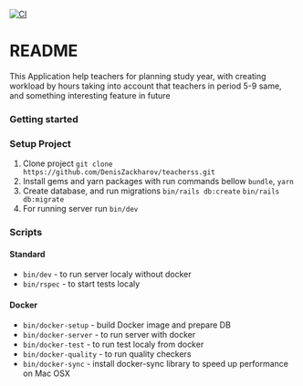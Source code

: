 [![CI](https://github.com/DenisZackharov/teacherss/actions/workflows/main.yml/badge.svg)](https://github.com/DenisZackharov/teacherss/actions/workflows/ci.yml)

# README

This Application help teachers for planning study year, with creating workload by hours taking into account that teachers in period 5-9 same, and something interesting feature in future

### Getting started

### Setup Project

1. Clone project `git clone https://github.com/DenisZackharov/teacherss.git`
2. Install gems and yarn packages with run commands bellow `bundle`, `yarn`
3. Create database, and run migrations `bin/rails db:create` `bin/rails db:migrate`
4. For running server run `bin/dev`

### Scripts

#### Standard

* `bin/dev` - to run server localy without docker
* `bin/rspec` - to start tests localy

#### Docker

* `bin/docker-setup` - build Docker image and prepare DB
* `bin/docker-server` - to run server with docker
* `bin/docker-test` - to run test localy from docker
* `bin/docker-quality` - to run quality checkers
* `bin/docker-sync` - install docker-sync library to speed up performance on Mac OSX
